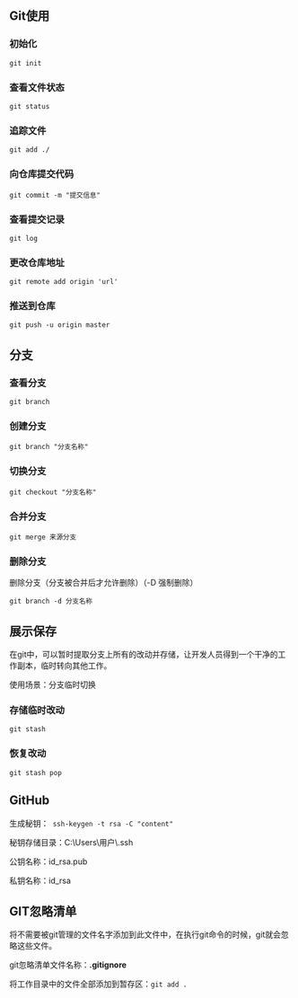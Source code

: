 ## Git使用

### 初始化

 ```
git init
 ```

### 查看文件状态

```
git status
```

### 追踪文件

```
git add ./
```

### 向仓库提交代码

```
git commit -m "提交信息"
```

### 查看提交记录

```
git log
```

### 更改仓库地址

```
git remote add origin 'url'
```

### 推送到仓库

```
git push -u origin master
```

## 分支

### 查看分支

```
git branch
```

### 创建分支

```
git branch "分支名称"
```

### 切换分支

```
git checkout "分支名称"
```

### 合并分支

```
git merge 来源分支
```

 ### 删除分支

删除分支（分支被合并后才允许删除）（-D 强制删除）

```
git branch -d 分支名称 
```

## 展示保存

在git中，可以暂时提取分支上所有的改动并存储，让开发人员得到一个干净的工作副本，临时转向其他工作。

使用场景：分支临时切换

### 存储临时改动

```
git stash
```

### 恢复改动

```
git stash pop
```

## GitHub

生成秘钥：` ssh-keygen -t rsa -C "content"`

秘钥存储目录：C:\Users\用户\\.ssh

公钥名称：id_rsa.pub

私钥名称：id_rsa

## GIT忽略清单

将不需要被git管理的文件名字添加到此文件中，在执行git命令的时候，git就会忽略这些文件。

git忽略清单文件名称：**.gitignore**

将工作目录中的文件全部添加到暂存区：`git add .`